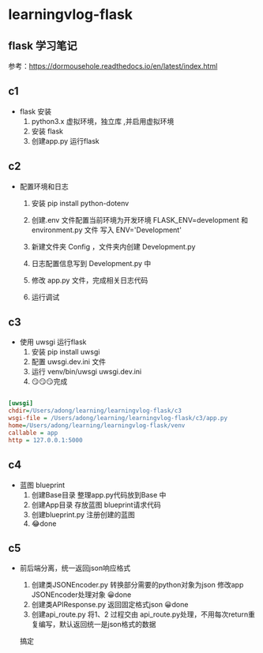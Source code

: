 # learningvlog-flask
flask 学习笔记
---
参考：https://dormousehole.readthedocs.io/en/latest/index.html

## c1
- flask 安装
    1. python3.x 虚拟环境，独立库 ,并启用虚拟环境
    2. 安装 flask 
    3. 创建app.py 运行flask 


## c2
- 配置环境和日志
    1. 安装 pip install python-dotenv
    2. 创建.env 文件配置当前环境为开发环境 FLASK_ENV=development 和 environment.py 文件 写入 ENV='Development'

    3. 新建文件夹 Config ，文件夹内创建 Development.py 
    4. 日志配置信息写到 Development.py 中
    5. 修改 app.py 文件，完成相关日志代码
    6. 运行调试


## c3
- 使用 uwsgi 运行flask
    1. 安装 pip install uwsgi
    2. 配置 uwsgi.dev.ini 文件
    3. 运行 venv/bin/uwsgi uwsgi.dev.ini
    4. 😏😏😏完成


```ini

[uwsgi]
chdir=/Users/adong/learning/learningvlog-flask/c3
wsgi-file = /Users/adong/learning/learningvlog-flask/c3/app.py
home=/Users/adong/learning/learningvlog-flask/venv
callable = app
http = 127.0.0.1:5000

```

## c4
- 蓝图 blueprint
    1. 创建Base目录 整理app.py代码放到Base 中
    2. 创建App目录 存放蓝图 blueprint请求代码
    3. 创建blueprint.py 注册创建的蓝图
    4. 😂done


## c5
- 前后端分离，统一返回json响应格式
    1. 创建类JSONEncoder.py 转换部分需要的python对象为json
    修改app JSONEncoder处理对象 😀done
    2. 创建类APIResponse.py 返回固定格式json 😀done
    3. 创建api_route.py 将1、2 过程交由 api_route.py处理，不用每次return重复编写，默认返回统一是json格式的数据

    搞定